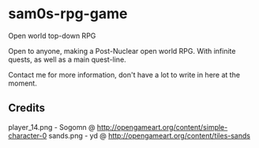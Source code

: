 # sam0s-rpg-game
Open world top-down RPG

Open to anyone, making a Post-Nuclear open world RPG. With infinite quests, as well as a main quest-line.

Contact me for more information, don't have a lot to write in here at the moment.

Credits
----------------------------------

player_14.png - Sogomn @ http://opengameart.org/content/simple-character-0
sands.png - yd @ http://opengameart.org/content/tiles-sands
